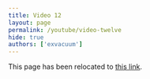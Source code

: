 ```yaml
---
title: Video 12
layout: page
permalink: /youtube/video-twelve
hide: true
authors: ['exvacuum']
---
```


<html>
<head>
    <script type="text/javascript">
        window.location.replace("./#video-twelve");
    </script>
</head>
<body>
<p>This page has been relocated to <a href="./#video-twelve">this link</a>.</p>
</body>
</html>